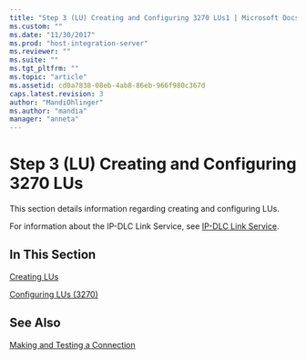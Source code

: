 ```yaml
---
title: "Step 3 (LU) Creating and Configuring 3270 LUs1 | Microsoft Docs"
ms.custom: ""
ms.date: "11/30/2017"
ms.prod: "host-integration-server"
ms.reviewer: ""
ms.suite: ""
ms.tgt_pltfrm: ""
ms.topic: "article"
ms.assetid: cd0a7838-08eb-4ab8-86eb-966f980c367d
caps.latest.revision: 3
author: "MandiOhlinger"
ms.author: "mandia"
manager: "anneta"
---
```

# Step 3 (LU) Creating and Configuring 3270 LUs
This section details information regarding creating and configuring LUs.  
  
 For information about the IP-DLC Link Service, see [IP-DLC Link Service](./ip-dlc-link-service2.md).  
  
## In This Section  
 [Creating LUs](../core/creating-lus2.md)  
  
 [Configuring LUs (3270)](../core/configuring-lus-3270-2.md)  
  
## See Also  
 [Making and Testing a Connection](../core/making-and-testing-a-connection2.md)